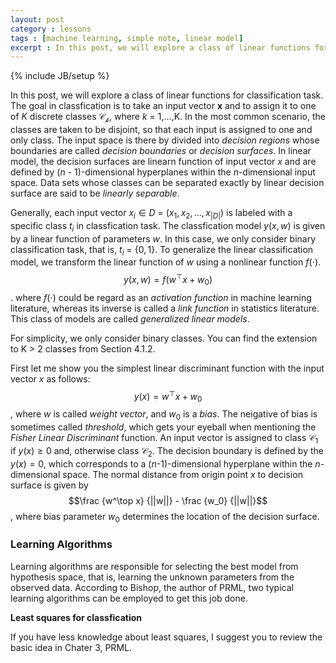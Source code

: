```yaml
---
layout: post
category : lessons
tags : [machine learning, simple note, linear model]
excerpt : In this post, we will explore a class of linear functions for classification task. The goal in classfication is to take an input vector $\textbf{x}$ and to assign it to one of $K$ discrete classes $\mathcal{C_k}$, where $k$ = 1,...,K. In the most common scenario, the classes are taken to be disjoint, so that each input is assigned to one and only class. The input space is there by divided into $decision\ regions$ whose boundaries are called $decision\ boundaries$ or $decision$ $surfaces$. In linear model, the decision surfaces are linearn function of input vector $x$ and are defined by (D - 1)-dimensional hyperplanes within the D-dimensional input space. Data sets whose classes can be separated exactly by linear decision surface are said to be $linearly$ $separable$. 
---
```

{% include JB/setup %}

In this post, we will explore a class of linear functions for classification task. The goal in classfication is to take an input vector $\textbf{x}$ and to assign it to one of $K$ discrete classes $\mathcal{C_k}$, where $k$ = 1,...,K. In the most common scenario, the classes are taken to be disjoint, so that each input is assigned to one and only class. The input space is there by divided into $decision\ regions$ whose boundaries are called $decision\ boundaries$ or $decision$ $surfaces$. In linear model, the decision surfaces are linearn function of input vector $x$ and are defined by ($n$ - $1$)-dimensional hyperplanes within the $n$-dimensional input space. Data sets whose classes can be separated exactly by linear decision surface are said to be $linearly$ $separable$.

Generally, each input vector $x_i \in D$ = $(x_1, x_2,...,x_{|D|})$ is labeled with a specific class $t_i$ in classfication task. The classfication model $y(x, w)$ is given by a linear function of parameters $w$. In this case, we only consider binary classification task, that is, $t_i$ = {$0, 1$}. To generalize the linear classification model, we transform the linear function of $w$ using a nonlinear function $f(\cdot)$. $$y(x, w) = f(w^\top x + w_0)$$. where $f(\cdot)$ could be regard as an $activation$ $function$ in machine learning literature, whereas its inverse is called a $link$ $function$ in statistics literature. This class of models are called $generalized$ $linear$ $models$.

For simplicity, we only consider binary classes. You can find the extension to K > 2 classes from Section 4.1.2.

First let me show you the simplest linear discriminant function with the input vector $x$ as follows: $$y(x) = w^\top x + w_0$$, where $w$ is called $weight$ $vector$, and $w_0$ is a $bias$. The neigative of bias is sometimes called $threshold$, which gets your eyeball when mentioning the $Fisher$ $Linear$ $Discriminant$ function. An input vector is assigned to class $\mathcal{C_1}$ if $y(x) \geq 0$ and, otherwise class $\mathcal{C_2}$. The decision boundary is defined by the $y(x) = 0$, which corresponds to a ($n$-$1$)-dimensional hyperplane within the $n$-dimensional space. The normal distance from origin point $x$ to decision surface is given by $$\frac {w^\top x} {||w||} - \frac {w_0} {||w||}$$, where bias parameter $w_0$ determines the location of the decision surface.

### Learning Algorithms

Learning algorithms are responsible for selecting the best model from hypothesis space, that is, learning the unknown parameters from the observed data. According to Bishop, the author of PRML, two typical learning algorithms can be employed to get this job done.

**Least squares for classfication**

If you have less knowledge about least squares, I suggest you to review the basic idea in Chater 3, PRML.

